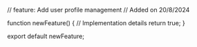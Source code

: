 // feature: Add user profile management
// Added on 20/8/2024

function newFeature() {
  // Implementation details
  return true;
}

export default newFeature;